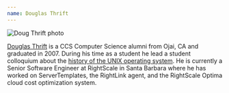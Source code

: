 ```yaml
---
name: Douglas Thrift
---
```


![Doug Thrift photo](thrift_douglas.jpg)

[Douglas Thrift] is a CCS Computer Science alumni from Ojai, CA and graduated
in 2007. During his time as a student he lead a student colloquium about the
[history of the UNIX operating system]. He is currently a Senior Software
Engineer at RightScale in Santa Barbara where he has worked on ServerTemplates,
the RightLink agent, and the RightScale Optima cloud cost optimization system.

[Douglas Thrift]: https://douglasthrift.net/
[history of the UNIX operating system]: https://ccs.ucsb.edu/courses/unix-history-philosophy-influence
